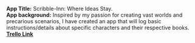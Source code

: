 <strong>App Title:</strong> Scribble-Inn: Where Ideas Stay.<br>
<strong>App background:</strong> Inspired by my passion for creating vast worlds and precarious scenarios, I have created an app that will log basic instructions/details about specific characters and their respective books.<br>
<strong><a href="https://trello.com/b/xGBolqt7/scribble-inn">Trello Link</a></strong><br>
